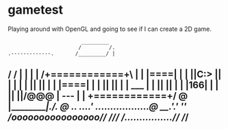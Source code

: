 # gametest
Playing around with OpenGL and going to see if I can create a 2D game.

                            _________
                           /         /.
    .-------------.       /_________/ |
   /             / |      |         | |
  /+============+\ |      | |====|  | |
  ||C:\>        || |      |         | |
  ||            || |      | |====|  | |
  ||            || |      |   ___   | |
  ||            || |      |  |166|  | |
  ||            ||/@@@    |   ---   | |
  \+============+/    @   |_________|./.
                     @          ..  ....'
  ..................@     __.'.'  ''
 /oooooooooooooooo//     ///
/................//     /_/
------------------


